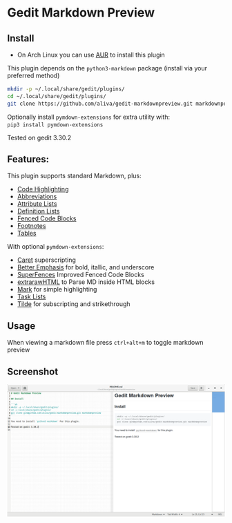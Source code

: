 # Gedit Markdown Preview

## Install

* On Arch Linux you can use [AUR](https://aur.archlinux.org/packages/gedit-markdownpreview-git/) to install this plugin

This plugin depends on the `python3-markdown` package (install via your preferred method)

```sh
mkdir -p ~/.local/share/gedit/plugins/
cd ~/.local/share/gedit/plugins/
git clone https://github.com/aliva/gedit-markdownpreview.git markdownpreview
```
Optionally install `pymdown-extensions` for extra utility with:   
`pip3 install pymdown-extensions`

Tested on gedit 3.30.2

## Features:
This plugin supports standard Markdown, plus:
- [Code Highlighting](https://python-markdown.github.io/extensions/code_hilite/)
- [Abbreviations](https://python-markdown.github.io/extensions/abbreviations/)
- [Attribute Lists](https://python-markdown.github.io/extensions/attr_list/)
- [Definition Lists](https://python-markdown.github.io/extensions/definition_lists/)
- [Fenced Code Blocks](https://python-markdown.github.io/extensions/fenced_code_blocks/)
- [Footnotes](https://python-markdown.github.io/extensions/footnotes/)
- [Tables](https://python-markdown.github.io/extensions/tables/)

With optional `pymdown-extensions`:   
- [Caret](https://facelessuser.github.io/pymdown-extensions/extensions/caret/) superscripting
- [Better Emphasis](https://facelessuser.github.io/pymdown-extensions/extensions/betterem/) for bold, itallic, and underscore
- [SuperFences](https://facelessuser.github.io/pymdown-extensions/extensions/superfences/) Improved Fenced Code Blocks
- [extrarawHTML](https://facelessuser.github.io/pymdown-extensions/extensions/extrarawhtml/) to Parse MD inside HTML blocks
- [Mark](https://facelessuser.github.io/pymdown-extensions/extensions/mark/) for simple highlighting
- [Task Lists](https://facelessuser.github.io/pymdown-extensions/extensions/tasklist/)
- [Tilde](https://facelessuser.github.io/pymdown-extensions/extensions/tilde/) for subscripting and strikethrough

## Usage

When viewing a markdown file press `ctrl+alt+m` to toggle markdown preview

## Screenshot

![screenshot](/screenshot.png)
